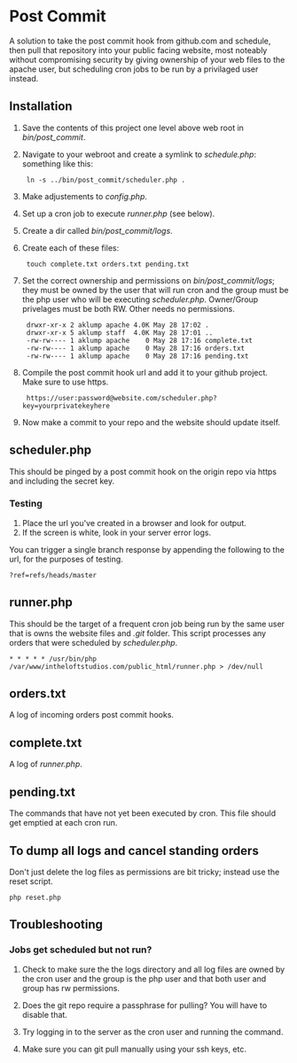 # Post Commit
A solution to take the post commit hook from github.com and schedule, then pull that repository into your public facing website, most noteably without compromising security by giving ownership of your web files to the apache user, but scheduling cron jobs to be run by a privilaged user instead.

## Installation
1. Save the contents of this project one level above web root in _bin/post_commit_.
1. Navigate to your webroot and create a symlink to _schedule.php_: something like this:

        ln -s ../bin/post_commit/scheduler.php .

1. Make adjustements to _config.php_.
1. Set up a cron job to execute _runner.php_ (see below).
1. Create a dir called _bin/post_commit/logs_.
1. Create each of these files:

        touch complete.txt orders.txt pending.txt

1. Set the correct ownership and permissions on _bin/post_commit/logs_; they must be owned by the user that will run cron and the group must be the php user who will be executing _scheduler.php_.  Owner/Group privelages must be both RW.  Other needs no permissions.

        drwxr-xr-x 2 aklump apache 4.0K May 28 17:02 .
        drwxr-xr-x 5 aklump staff  4.0K May 28 17:01 ..
        -rw-rw---- 1 aklump apache    0 May 28 17:16 complete.txt
        -rw-rw---- 1 aklump apache    0 May 28 17:16 orders.txt
        -rw-rw---- 1 aklump apache    0 May 28 17:16 pending.txt      

1. Compile the post commit hook url and add it to your github project.  Make sure to use https.

        https://user:password@website.com/scheduler.php?key=yourprivatekeyhere

1. Now make a commit to your repo and the website should update itself.
    
## scheduler.php

This should be pinged by a post commit hook on the origin repo via https and including the secret key.

### Testing
1. Place the url you've created in a browser and look for output.
2. If the screen is white, look in your server error logs.

You can trigger a single branch response by appending the following to the url, for the purposes of testing.

    ?ref=refs/heads/master
    
## runner.php

This should be the target of a frequent cron job being run by the same user that is owns the website files and _.git_ folder.  This script processes any orders that were scheduled by _scheduler.php_.

    * * * * * /usr/bin/php /var/www/intheloftstudios.com/public_html/runner.php > /dev/null
    
## orders.txt

A log of incoming orders post commit hooks.

## complete.txt

A log of _runner.php_.

## pending.txt

The commands that have not yet been executed by cron.  This file should get emptied at each cron run.

## To dump all logs and cancel standing orders
Don't just delete the log files as permissions are bit tricky; instead use the reset script.

    php reset.php

## Troubleshooting

### Jobs get scheduled but not run?
1. Check to make sure the the logs directory and all log files are owned by the cron user and the group is the php user and that both user and group has rw permissions.

1. Does the git repo require a passphrase for pulling?  You will have to disable that.

1. Try logging in to the server as the cron user and running the command.

1. Make sure you can git pull manually using your ssh keys, etc.

